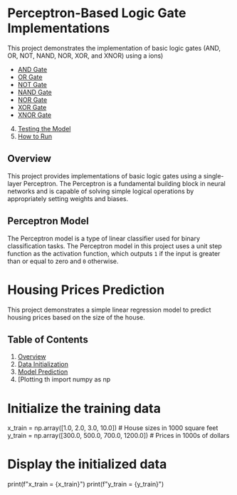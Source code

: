 # Perceptron-Based Logic Gate Implementations

This project demonstrates the implementation of basic logic gates (AND, OR, NOT, NAND, NOR, XOR, and XNOR) using a ions)
   - [AND Gate](#and-gate)
   - [OR Gate](#or-gate)
   - [NOT Gate](#not-gate)
   - [NAND Gate](#nand-gate)
   - [NOR Gate](#nor-gate)
   - [XOR Gate](#xor-gate)
   - [XNOR Gate](#xnor-gate)
4. [Testing the Model](#testing-the-model)
5. [How to Run](#how-to-run)

## Overview

This project provides implementations of basic logic gates using a single-layer Perceptron. The Perceptron is a fundamental building block in neural networks and is capable of solving simple logical operations by appropriately setting weights and biases.

## Perceptron Model

The Perceptron model is a type of linear classifier used for binary classification tasks. The Perceptron model in this project uses a unit step function as the activation function, which outputs `1` if the input is greater than or equal to zero and `0` otherwise.

# Housing Prices Prediction

This project demonstrates a simple linear regression model to predict housing prices based on the size of the house.

## Table of Contents

1. [Overview](#overview)
2. [Data Initialization](#data-initialization)
3. [Model Prediction](#model-prediction)
4. [Plotting th
import numpy as np

# Initialize the training data
x_train = np.array([1.0, 2.0, 3.0, 10.0])  # House sizes in 1000 square feet
y_train = np.array([300.0, 500.0, 700.0, 1200.0])  # Prices in 1000s of dollars

# Display the initialized data
print(f"x_train = {x_train}")
print(f"y_train = {y_train}")
